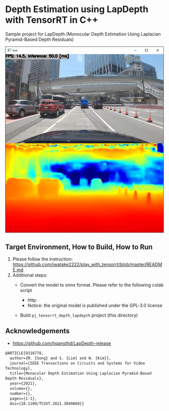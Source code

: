 # Depth Estimation using LapDepth with TensorRT in C++
Sample project for LapDepth (Monocular Depth Estimation Using Laplacian Pyramid-Based Depth Residuals)

![00_doc/depth.jpg](00_doc/depth.jpg)

## Target Environment, How to Build, How to Run
1. Please follow the instruction: https://github.com/iwatake2222/play_with_tensorrt/blob/master/README.md
2. Additional steps:
    - Convert the model to onnx format. Please refer to the following colab script
        - http:
        - Notice: the original model is published under the GPL-3.0 license

    - Build  `pj_tensorrt_depth_lapdepth` project (this directory)

## Acknowledgements
- https://github.com/tjqansthd/LapDepth-release
```
@ARTICLE{9316778,
  author={M. {Song} and S. {Lim} and W. {Kim}},
  journal={IEEE Transactions on Circuits and Systems for Video Technology}, 
  title={Monocular Depth Estimation Using Laplacian Pyramid-Based Depth Residuals}, 
  year={2021},
  volume={},
  number={},
  pages={1-1},
  doi={10.1109/TCSVT.2021.3049869}}
```
